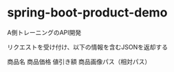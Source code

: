 # spring-boot-product-demo
A側トレーニングのAPI開発

リクエストを受け付け、以下の情報を含むJSONを返却する

商品名
商品価格
値引き額
商品画像パス（相対パス）
